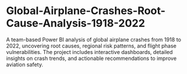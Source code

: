 # Global-Airplane-Crashes-Root-Cause-Analysis-1918-2022
A team-based Power BI analysis of global airplane crashes from 1918 to 2022, uncovering root causes, regional risk patterns, and flight phase vulnerabilities. The project includes interactive dashboards, detailed insights on crash trends, and actionable recommendations to improve aviation safety.
